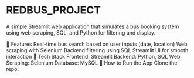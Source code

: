 # REDBUS_PROJECT
A simple Streamlit web application that simulates a bus booking system using web scraping, SQL, and Python for filtering and display.

📌 Features
Real-time bus search based on user inputs (date, location)
Web scraping with Selenium
Backend filtering using SQL
Streamlit UI for smooth interaction
🚀 Tech Stack
Frontend: Streamlit
Backend: Python, SQL
Web Scraping: Selenium
Database: MySQL
🧪 How to Run the App
Clone the repo:
